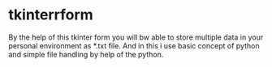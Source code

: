 # tkinterrform
By the help of this tkinter form you will bw able to store multiple data in your personal environment as *.txt file. And in this i use basic concept of python and simple file handling by help of the python.
